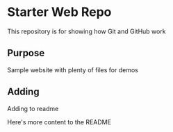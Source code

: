 # Starter Web Repo

This repository is for showing how Git and GitHub work

## Purpose

Sample website with plenty of files for demos

## Adding

Adding to readme

Here's more content to the README 